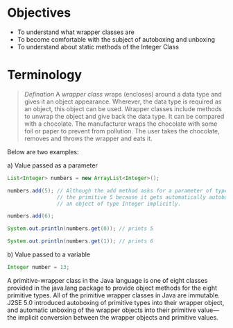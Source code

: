 # Objectives
- To understand what wrapper classes are
- To become comfortable with the subject of autoboxing and unboxing
- To understand about static methods of the Integer Class

# Terminology

> *Defination* A *wrapper class* wraps (encloses) around a data type and gives it an object appearance. Wherever, the data type is required as an object, this object can be used. Wrapper classes include methods to unwrap the object and give back the data type. It can be compared with a chocolate. The manufacturer wraps the chocolate with some foil or paper to prevent from pollution. The user takes the chocolate, removes and throws the wrapper and eats it.

Below are two examples:

a) Value passed as a parameter

```java
List<Integer> numbers = new ArrayList<Integer>();

numbers.add(5); // Although the add method asks for a parameter of type Integer, we can use 
                // the primitive 5 because it gets automatically autoboxed into 
                // an object of type Integer implicitly.

numbers.add(6);

System.out.println(numbers.get(0)); // prints 5

System.out.println(numbers.get(1)); // prints 6
```

b) Value passed to a variable

```java
Integer number = 13;
```

A primitive-wrapper class in the Java language is one of eight classes provided in the java.lang package to provide object methods for the eight primitive types. All of the primitive wrapper classes in Java are immutable. J2SE 5.0 introduced autoboxing of primitive types into their wrapper object, and automatic unboxing of the wrapper objects into their primitive value—the implicit conversion between the wrapper objects and primitive values.
